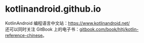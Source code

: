 # kotlinandroid.github.io
KotlinAndroid 编程语言中文站：https://www.kotlinandroid.net/  
还可以同时关注 GitBook 上的电子书：[gitbook.com/book/hltj/kotlin-reference-chinese](https://www.gitbook.com/book/hltj/kotlin-reference-chinese/details)。
